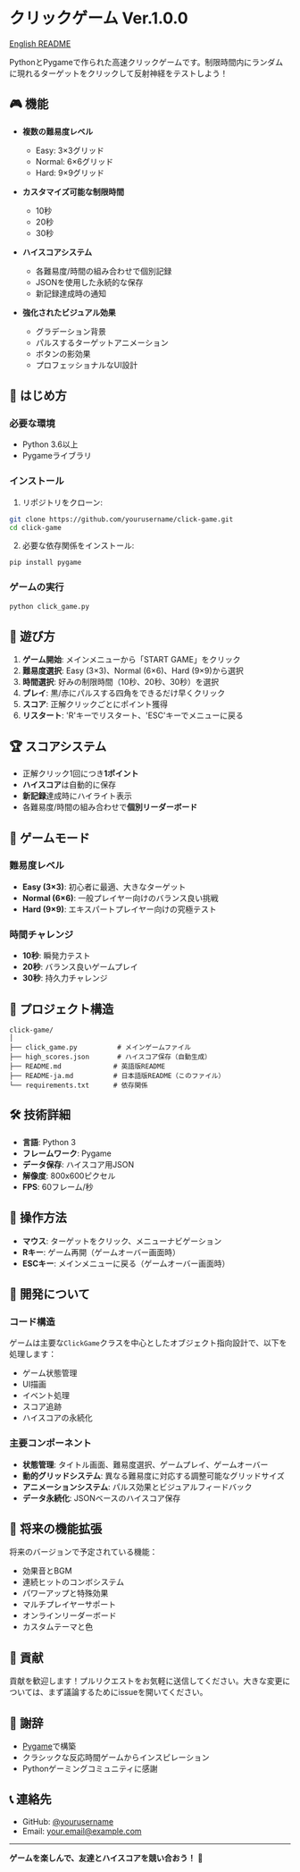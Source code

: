 # クリックゲーム Ver.1.0.0

[English README](README.md)

PythonとPygameで作られた高速クリックゲームです。制限時間内にランダムに現れるターゲットをクリックして反射神経をテストしよう！

## 🎮 機能

- **複数の難易度レベル**
  - Easy: 3×3グリッド
  - Normal: 6×6グリッド  
  - Hard: 9×9グリッド

- **カスタマイズ可能な制限時間**
  - 10秒
  - 20秒
  - 30秒

- **ハイスコアシステム**
  - 各難易度/時間の組み合わせで個別記録
  - JSONを使用した永続的な保存
  - 新記録達成時の通知

- **強化されたビジュアル効果**
  - グラデーション背景
  - パルスするターゲットアニメーション
  - ボタンの影効果
  - プロフェッショナルなUI設計

## 🚀 はじめ方

### 必要な環境

- Python 3.6以上
- Pygameライブラリ

### インストール

1. リポジトリをクローン:
```bash
git clone https://github.com/yourusername/click-game.git
cd click-game
```

2. 必要な依存関係をインストール:
```bash
pip install pygame
```

### ゲームの実行

```bash
python click_game.py
```

## 🎯 遊び方

1. **ゲーム開始**: メインメニューから「START GAME」をクリック
2. **難易度選択**: Easy (3×3)、Normal (6×6)、Hard (9×9)から選択
3. **時間選択**: 好みの制限時間（10秒、20秒、30秒）を選択
4. **プレイ**: 黒/赤にパルスする四角をできるだけ早くクリック
5. **スコア**: 正解クリックごとにポイント獲得
6. **リスタート**: 'R'キーでリスタート、'ESC'キーでメニューに戻る

## 🏆 スコアシステム

- 正解クリック1回につき**1ポイント**
- **ハイスコア**は自動的に保存
- **新記録**達成時にハイライト表示
- 各難易度/時間の組み合わせで**個別リーダーボード**

## 🎨 ゲームモード

### 難易度レベル
- **Easy (3×3)**: 初心者に最適、大きなターゲット
- **Normal (6×6)**: 一般プレイヤー向けのバランス良い挑戦
- **Hard (9×9)**: エキスパートプレイヤー向けの究極テスト

### 時間チャレンジ
- **10秒**: 瞬発力テスト
- **20秒**: バランス良いゲームプレイ
- **30秒**: 持久力チャレンジ

## 📁 プロジェクト構造

```
click-game/
│
├── click_game.py          # メインゲームファイル
├── high_scores.json       # ハイスコア保存（自動生成）
├── README.md             # 英語版README
├── README-ja.md          # 日本語版README（このファイル）
└── requirements.txt      # 依存関係
```

## 🛠️ 技術詳細

- **言語**: Python 3
- **フレームワーク**: Pygame
- **データ保存**: ハイスコア用JSON
- **解像度**: 800x600ピクセル
- **FPS**: 60フレーム/秒

## 🎵 操作方法

- **マウス**: ターゲットをクリック、メニューナビゲーション
- **Rキー**: ゲーム再開（ゲームオーバー画面時）
- **ESCキー**: メインメニューに戻る（ゲームオーバー画面時）

## 🔧 開発について

### コード構造

ゲームは主要な`ClickGame`クラスを中心としたオブジェクト指向設計で、以下を処理します：
- ゲーム状態管理
- UI描画
- イベント処理
- スコア追跡
- ハイスコアの永続化

### 主要コンポーネント

- **状態管理**: タイトル画面、難易度選択、ゲームプレイ、ゲームオーバー
- **動的グリッドシステム**: 異なる難易度に対応する調整可能なグリッドサイズ
- **アニメーションシステム**: パルス効果とビジュアルフィードバック
- **データ永続化**: JSONベースのハイスコア保存

## 🚀 将来の機能拡張

将来のバージョンで予定されている機能：
- 効果音とBGM
- 連続ヒットのコンボシステム
- パワーアップと特殊効果
- マルチプレイヤーサポート
- オンラインリーダーボード
- カスタムテーマと色

## 🤝 貢献

貢献を歓迎します！プルリクエストをお気軽に送信してください。大きな変更については、まず議論するためにissueを開いてください。

## 🙏 謝辞

- [Pygame](https://www.pygame.org/)で構築
- クラシックな反応時間ゲームからインスピレーション
- Pythonゲーミングコミュニティに感謝

## 📞 連絡先

- GitHub: [@yourusername](https://github.com/yourusername)
- Email: your.email@example.com

---

**ゲームを楽しんで、友達とハイスコアを競い合おう！** 🎯
